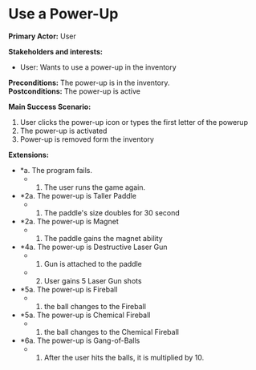 ﻿# Use a Power-Up
**Primary Actor:** User

**Stakeholders and interests:**  
- User: Wants to use a power-up in the inventory  

**Preconditions:** The power-up is in the inventory.  
**Postconditions:** The power-up is active 

**Main Success Scenario:**  

1.  User clicks the power-up icon or types the first letter of the powerup
2.  The power-up is activated
3.  Power-up is removed form the inventory

**Extensions:**  

-   *a. The program fails.
    -   1.  The user runs the game again.
-   *2a. The power-up is Taller Paddle
    -   1.  The paddle's size doubles for 30 second
-   *2a. The power-up is Magnet
    -   1.  The paddle gains the magnet ability
-   *4a. The power-up is Destructive Laser Gun
    -   1.  Gun is attached to the paddle
    -   2.  User gains 5 Laser Gun shots
  - *5a. The power-up is Fireball
    -   1.  the ball changes to the Fireball
  - *5a. The power-up is Chemical Fireball
    -   1.  the ball changes to the Chemical  Fireball
   - *6a. The power-up is Gang-of-Balls
       -   1.  After the user hits the balls, it is multiplied by 10.
